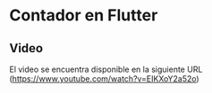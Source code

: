 # Contador en Flutter

## Video
El video se encuentra disponible en la siguiente URL (https://www.youtube.com/watch?v=EIKXoY2a52o)
